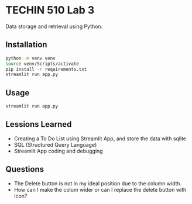 # TECHIN 510 Lab 3

Data storage and retrieval using Python.

## Installation

```bash
python -m venv venv
source venv/Scripts/activate
pip install -r requirements.txt
streamlit run app.py

```

## Usage

```bash
streamlit run app.py
```

## Lessions Learned
- Creating a To Do List using Streamlit App, and store the data with sqlite
- SQL (Structured Query Language)
- Streamlit App coding and debugging


## Questions
- The Delete button is not in my ideal position due to the column width. 
- How can I make the colum wider or can I replace the delete button with icon?
